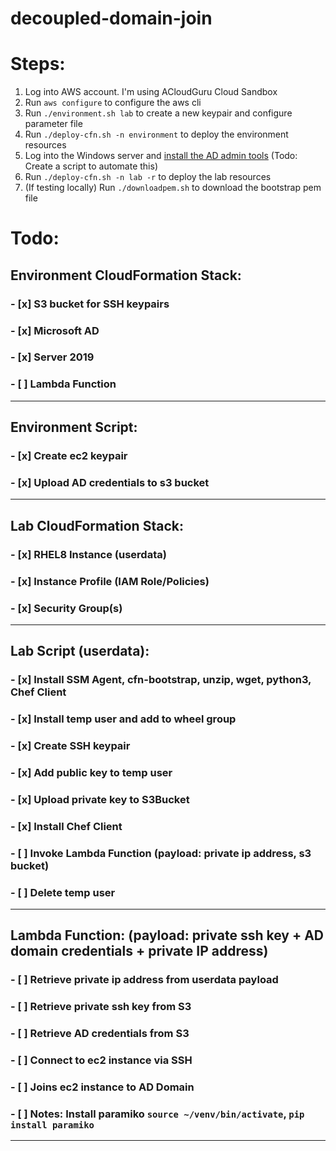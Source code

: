# decoupled-domain-join
#
# Steps:
1. Log into AWS account. I'm using ACloudGuru Cloud Sandbox
2. Run `aws configure` to configure the aws cli
3. Run `./environment.sh lab` to create a new keypair and configure parameter file
4. Run `./deploy-cfn.sh -n environment` to deploy the environment resources
5. Log into the Windows server and [install the AD admin tools](https://docs.aws.amazon.com/directoryservice/latest/admin-guide/ms_ad_install_ad_tools.html) (Todo: Create a script to automate this)
6. Run `./deploy-cfn.sh -n lab -r` to deploy the lab resources
7. (If testing locally) Run `./downloadpem.sh` to download the bootstrap pem file

#
# Todo:
## Environment CloudFormation Stack:
### - [x] S3 bucket for SSH keypairs 
### - [x] Microsoft AD
### - [x] Server 2019
### - [ ] Lambda Function
------
## Environment Script:
### - [x] Create ec2 keypair
### - [x] Upload AD credentials to s3 bucket
------
## Lab CloudFormation Stack:
### - [x] RHEL8 Instance (userdata)
### - [x] Instance Profile (IAM Role/Policies)
### - [x] Security Group(s)
------
## Lab Script (userdata):
### - [x] Install SSM Agent, cfn-bootstrap, unzip, wget, python3, Chef Client
### - [x] Install temp user and add to wheel group
### - [x] Create SSH keypair
### - [x] Add public key to temp user
### - [x] Upload private key to S3Bucket
### - [x] Install Chef Client
### - [ ] Invoke Lambda Function (payload: private ip address, s3 bucket)
### - [ ] Delete temp user
------
## Lambda Function: (payload: private ssh key + AD domain credentials + private IP address)
### - [ ] Retrieve private ip address from userdata payload
### - [ ] Retrieve private ssh key from S3
### - [ ] Retrieve AD credentials from S3
### - [ ] Connect to ec2 instance via SSH
### - [ ] Joins ec2 instance to AD Domain
### - [ ] Notes: Install paramiko `source ~/venv/bin/activate`, `pip install paramiko`
------

